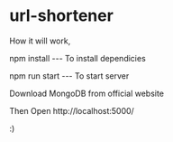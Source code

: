 # url-shortener

How it will work,

npm install        --- To install dependicies

npm run start      --- To start server

Download MongoDB from official website

Then Open
http://localhost:5000/

:)

